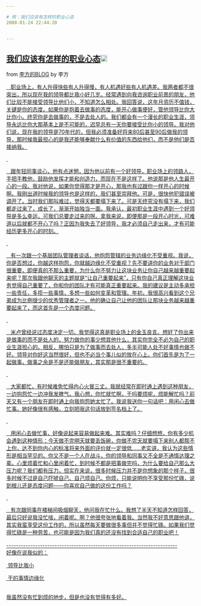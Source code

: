 ```yaml
---

# 转：我们应该有怎样的职业心态
2008-01-24 22:44:20


---
```



<h2 class="entry-title"><a target=_blank class="entry-title-link" target="_blank" href="http://blog.sina.com.cn/s/blog_467cdd0501008h1y.html">我们应该有怎样的职业心态<img src="http://www.google.com/reader/ui/2412528845-go-to.gif" class="entry-title-go-to" alt="" height="18" width="18"></a></h2><div class="entry-author"><span class="entry-source-title-parent">from <a target=_blank href="http://www.google.com/reader/view/feed/http%3A%2F%2Fblog.sina.com.cn%2Frss%2Flif.xml" class="entry-source-title" target="_blank">李方的BLOG</a></span> by <span class="entry-author-name">李方</span></div><div class="entry-body"><div id=""><ins class="item-body"><div><div><p>&nbsp;&nbsp;&nbsp;职业场上，有人升得快些有人升得慢，有人机遇好些有人机遇差。我两者都不很突出，所以现在我的领导都比我小好几岁。经常遇到向我咨询职业前景的朋友，他们比较不能接受领导比他们小，不知道怎么相处。我回答说，这年月资历不值钱，关键是你的态度。如果你是抱着去做事的态度，能开心做事便好，管他领导比你大比你小。终究你是去做事的，不是去处人的。我们都会有一个漫长的职业生涯，领导永远比你大那基本上是不可能的，迟早总有一天你要接受比你小的领导。我对他们说，现在我的领导是70年代的，但我必须准备好将来80后甚至90后做我的领导，那时候我最担心的是我还能够奉献什么有价值的东西给他们，而不是他们是否接纳我。</p>
<p>&nbsp;</p>
<p>&nbsp;&nbsp;&nbsp;跟年轻同事谈心，他有点迷惘，因为他以前有一个好领导，职业场上的领路人，手把手教他，鼓励他发挥才能和创造力，而现在不是这样了。他说那是他人生最开心的一段。我对他说，如果你觉得那才是开心，那我也有过跟你一样开心的时候啊。我刚出道时候我的领导也是这样的，我们甚至崇拜他。可是，很快他犯错误被调开了。当时我们那叫难过，觉得天都要塌下来了。可是天终究没有塌下来，我们都走过来了，成长了，渐渐开始独当一面。我承认，最初职业生涯中遇到一个好领导是多么幸运，可我们总要走过来的呀。拿我来说，即便那是一段开心时光，可难道以后就都不开心了吗？正因为我失去了好领导，我才必须自己走出来，才有可能经历更多开心的时刻。</p>
<p>&nbsp;</p>
<p>&nbsp;&nbsp;&nbsp;有一次跟一个基层团队管理者谈话，他抱怨管辖的业务边缘化不受重视。我说，你是否想过，你越这样抱怨，你就越边缘化不受重视？先不要讲你的业务对于部门很重要，即便真的不那么重要，为什么你不努力让这块业务让你自己越来越重要起来呢？那次我跟他聊天的主题就是“让自己重要起来”，只有你自己真正理解这块业务觉得自己重要了，你和你的团队才有可能真正重要起来。我的建议是主动多承担一些责任，多揽一些事情，多想一些如何变革和管理。年初，我很高兴看到这个兄弟成为比例很少的优秀管理者之一。他的确让自己让他的团队让那块业务越来越重要起来了，而这首先是一个态度问题。</p>
<p>&nbsp;</p>
<p>&nbsp;&nbsp;&nbsp;米卢曾经说过态度决定一切，我觉得这真是职业场上的金玉良言。想好了你出来是做事的而不是处人的，努力做你的事少想其他什么，其实你完全不必为自己的职业生涯担心的。相反，哪怕只是为了做事而去处人，多半可能人处不好事情也做不好。领导对你好这当然很好，但也不必当个事儿似的放在心上。你们首先是为了一起做事，做事之余是不是还能做朋友，其实那是很不重要的。</p>
<p>&nbsp;</p>
<p>&nbsp;&nbsp;&nbsp;大家都忙，有时候难免忙得内心火冒三丈。我就经常在即时通上遇到这种朋友，一边抱怨忙一边冲我发脾气。我心想，你忙就忙啊，干吗要烦呢，烦能解忙吗？前天又有一个朋友在即时通上向我抱怨她太忙了。我说我送你一句话吧：用闲心去做忙事。她好像很有感触，立刻把我这句话放到签名档上了。</p>
<p>&nbsp;</p>
<p>&nbsp;&nbsp;&nbsp;用闲心去做忙事，好像说起来容易做起来难。其实难吗？仔细想想，你有多少机会遇到这种情形：今天做不完明天就要丢饭碗，你做不完天就要塌下来别人都帮不上你，达不到你内心的标准将来外面的评价就一定很低……老实讲，我认为这些情形是相当罕见的。你又不是一个人在战斗，你的领导和同事又不全是不通情达理之辈。心里烦着忙和心里闲着忙，到时候不都是把事做完吗，为什么要给自己那么大压力呢？我们都有压力，但实在来说，很多时候压力并不是你想象的那个样子，很多时候不过是自己吓唬自己、自己烦自己。你烦，只能说明你不享受那份忙碌，说到根儿还是态度问题――你喜欢自己做的这份工作吗？</p>
<p>&nbsp;</p>
<p>&nbsp;&nbsp;&nbsp;有次跟同事在楼梯间吸烟聊天，他问我在忙什么。我想了半天不知道怎样回答，最后只好说我没忙啥，闲着呢。啊？他很夸张地看着我。当然我不好意思跟他讲，其实我蛮享受这份工作的，所以虽然每天要做很多事但并不觉得忙碌。如果我们觉得忙碌是一种劳苦，也可能是因为我们真的还没有找到合适自己的职业吧！<br />
<br />
-----------------------------------------------------------------------<br />
好像在说我似的：</p>
<p>&nbsp;领导比我小<br />
</p>
<p>&nbsp;干的事情边缘化</p>
<p><br />
我虽然没有忙到烦的地步，但是也没有觉得有多好。<br />
</p>
</div></div></ins></div></div>
